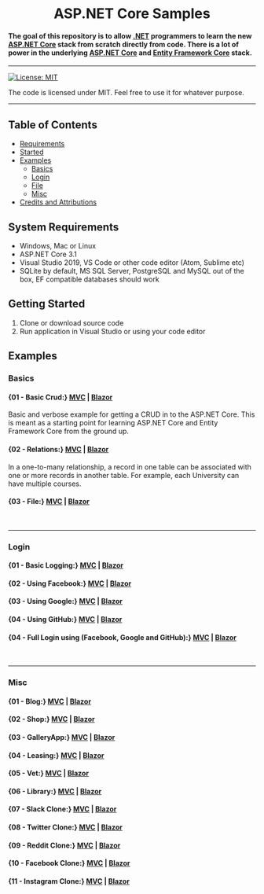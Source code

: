 # 

<h1 align="center">
   ASP.NET Core Samples
  <br>
  
  #### The goal of this repository is to allow [.NET](https://dotnet.microsoft.com/) programmers to learn the new [ASP.NET Core](https://docs.microsoft.com/en-us/aspnet/core) stack from scratch directly from code. There is a lot of power in the underlying [ASP.NET Core](https://docs.microsoft.com/en-us/aspnet/core) and [Entity Framework Core](https://docs.microsoft.com/en-us/ef/) stack.
  
</h1>

<hr>


[![License: MIT](https://img.shields.io/badge/License-MIT-yellow.svg)](https://github.com/Zeckoxe/Zeckoxe-Engine/blob/master/LICENSE)

The code is licensed under MIT. Feel free to use it for whatever purpose.

<hr>

## Table of Contents
+ [Requirements](#Requirements)
+ [Started](#Started)
+ [Examples](#Examples)
    + [Basics](#Basics)
    + [Login](#Login)
    + [File](#File)
    + [Misc](#Misc)
+ [Credits and Attributions](#CreditsAttributions)



## <a name="Requirements"></a> System Requirements

* Windows, Mac or Linux
* ASP.NET Core 3.1
* Visual Studio 2019, VS Code or other code editor (Atom, Sublime etc)
* SQLite by default, MS SQL Server, PostgreSQL and MySQL out of the box, EF compatible databases should work


## <a name="Started"></a> Getting Started

1. Clone or download source code
2. Run application in Visual Studio or using your code editor




## <a name="Examples"></a> Examples

### <a name="Basics"></a> Basics

#### {01 - Basic Crud:}  [MVC](https://github.com/FaberSanZ/ASP.NET-Core-Samples/tree/master/Src/MVC/Crud) | [Blazor]()
Basic and verbose example for getting a CRUD in to the ASP.NET Core. This is meant as a starting 
point for learning ASP.NET Core and Entity Framework Core from the ground up. 
 

#### {02 - Relations:} [MVC](https://github.com/FaberSanZ/ASP.NET-Core-Samples/tree/master/Src/MVC/Relations) | [Blazor]()
In a one-to-many relationship, a record in one table can be associated with one or more records 
in another table. For example, each University can have multiple courses. 
 

#### {03 - File:} [MVC](https://github.com/FaberSanZ/ASP.NET-Core-Samples/tree/master/Src/MVC/Relations) | [Blazor]() 



<br />
<hr />



### <a name="Login"></a> Login

#### {01 - Basic Logging:} [MVC](https://github.com/FaberSanZ/ASP.NET-Core-Samples/tree/master/Src/MVC/Relations) | [Blazor]() 


#### {02 - Using Facebook:} [MVC](https://github.com/FaberSanZ/ASP.NET-Core-Samples/tree/master/Src/MVC/Relations) | [Blazor]() 


#### {03 - Using Google:} [MVC](https://github.com/FaberSanZ/ASP.NET-Core-Samples/tree/master/Src/MVC/Relations) | [Blazor]() 


#### {04 - Using GitHub:} [MVC](https://github.com/FaberSanZ/ASP.NET-Core-Samples/tree/master/Src/MVC/Relations) | [Blazor]() 


#### {04 - Full Login using (Facebook, Google and GitHub):} [MVC](https://github.com/FaberSanZ/ASP.NET-Core-Samples/tree/master/Src/MVC/Relations) | [Blazor]() 

<br />
<hr />

### <a name="Misc"></a> Misc

#### {01 - Blog:} [MVC](https://github.com/FaberSanZ/ASP.NET-Core-Samples/tree/master/Src/MVC/Relations) | [Blazor]() 


#### {02 - Shop:} [MVC](https://github.com/FaberSanZ/ASP.NET-Core-Samples/tree/master/Src/MVC/Relations) | [Blazor]() 


#### {03 - GalleryApp:} [MVC](https://github.com/FaberSanZ/ASP.NET-Core-Samples/tree/master/Src/MVC/Relations) | [Blazor]() 


#### {04 - Leasing:} [MVC](https://github.com/FaberSanZ/ASP.NET-Core-Samples/tree/master/Src/MVC/Relations) | [Blazor]() 


#### {05 - Vet:} [MVC](https://github.com/FaberSanZ/ASP.NET-Core-Samples/tree/master/Src/MVC/Relations) | [Blazor]() 


#### {06 - Library:} [MVC](https://github.com/FaberSanZ/ASP.NET-Core-Samples/tree/master/Src/MVC/Relations) | [Blazor]() 


#### {07 - Slack Clone:} [MVC](https://github.com/FaberSanZ/ASP.NET-Core-Samples/tree/master/Src/MVC/Relations) | [Blazor]() 


#### {08 - Twitter Clone:} [MVC](https://github.com/FaberSanZ/ASP.NET-Core-Samples/tree/master/Src/MVC/Relations) | [Blazor]() 


#### {09 - Reddit Clone:} [MVC](https://github.com/FaberSanZ/ASP.NET-Core-Samples/tree/master/Src/MVC/Relations) | [Blazor]() 


#### {10 - Facebook Clone:} [MVC](https://github.com/FaberSanZ/ASP.NET-Core-Samples/tree/master/Src/MVC/Relations) | [Blazor]() 


#### {11 - Instagram Clone:} [MVC](https://github.com/FaberSanZ/ASP.NET-Core-Samples/tree/master/Src/MVC/Relations) | [Blazor]() 



